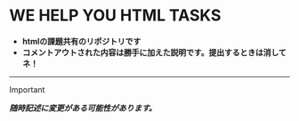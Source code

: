 # WE HELP YOU HTML TASKS
- **htmlの課題共有のリポジトリです**
- **コメントアウトされた内容は勝手に加えた説明です。提出するときは消してネ！**

---

>[!important] 
>***随時記述に変更がある可能性があります。***
